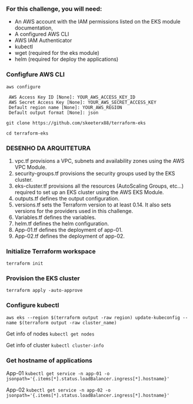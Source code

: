 ### For this challenge, you will need:
- An AWS account with the IAM permissions listed on the EKS module documentation,
- A configured AWS CLI
- AWS IAM Authenticator
- kubectl
- wget (required for the eks module)
- helm (required for deploy the applications)

### Configfure AWS CLI
```aws configure```

     AWS Access Key ID [None]: YOUR_AWS_ACCESS_KEY_ID
     AWS Secret Access Key [None]: YOUR_AWS_SECRET_ACCESS_KEY
     Default region name [None]: YOUR_AWS_REGION
     Default output format [None]: json

```git clone https://github.com/skeeterx88/terraform-eks```

```cd terraform-eks```

### DESENHO DA ARQUITETURA ###

1. vpc.tf provisions a VPC, subnets and availability zones using the AWS VPC Module. 
2. security-groups.tf provisions the security groups used by the EKS cluster.
3. eks-cluster.tf provisions all the resources (AutoScaling Groups, etc...) required to set up an EKS cluster using the AWS EKS Module.
4. outputs.tf defines the output configuration.
5. versions.tf sets the Terraform version to at least 0.14. It also sets versions for the providers used in this challenge. 
6. Variables.tf defines the variables.
7. helm.tf defines the helm configuration.
8. App-01.tf defines the deployment of app-01.
9. App-02.tf defines the deployment of app-02.


### Initialize Terraform workspace
```terraform init```
### Provision the EKS cluster
```terraform apply -auto-approve```
### Configure kubectl
```aws eks --region $(terraform output -raw region) update-kubeconfig --name $(terraform output -raw cluster_name)```

Get info of nodes
```kubectl get nodes```

Get info of cluster
```kubectl cluster-info```

### Get hostname of applications
App-01
```kubectl get service -n app-01 -o jsonpath='{.items[*].status.loadBalancer.ingress[*].hostname}'```

App-02
```kubectl get service -n app-02 -o jsonpath='{.items[*].status.loadBalancer.ingress[*].hostname}'```
